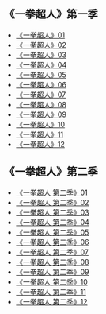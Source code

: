 ## 《一拳超人》第一季

* <a href="https://vod.bunediy.com/20200822/vjc1246e/index.m3u8">《一拳超人》01</a>
* <a href="https://vod.bunediy.com/20200822/M0TZ0a9e/index.m3u8">《一拳超人》02</a>
* <a href="https://vod.bunediy.com/20200822/8Jktb6YN/index.m3u8">《一拳超人》03</a>
* <a href="https://vod.bunediy.com/20200822/TVdjqngZ/index.m3u8">《一拳超人》04</a>
* <a href="https://vod.bunediy.com/20200822/CXXrniaH/index.m3u8">《一拳超人》05</a>
* <a href="https://vod.bunediy.com/20200822/7pVHRNdS/index.m3u8">《一拳超人》06</a>
* <a href="https://vod.bunediy.com/20200822/ena4KgUT/index.m3u8">《一拳超人》07</a>
* <a href="https://vod.bunediy.com/20200822/Un2qUngn/index.m3u8">《一拳超人》08</a>
* <a href="https://vod.bunediy.com/20200822/cxgyGpPx/index.m3u8">《一拳超人》09</a>
* <a href="https://vod.bunediy.com/20200822/cgJc0QPH/index.m3u8">《一拳超人》10</a>
* <a href="https://vod.bunediy.com/20200822/tbEJy3gA/index.m3u8">《一拳超人》11</a>
* <a href="https://vod.bunediy.com/20200822/0g1mkirZ/index.m3u8">《一拳超人》12</a>

## 《一拳超人》第二季

* <a href="https://vod3.buycar5.cn/20210118/jWM42q4R/1000kb/hls/index.m3u8">《一拳超人 第二季》01</a>
* <a href="https://vod3.buycar5.cn/20210118/sn39rn54/1000kb/hls/index.m3u8">《一拳超人 第二季》02</a>
* <a href="https://vod3.buycar5.cn/20210118/Fm0b5pYB/1000kb/hls/index.m3u8">《一拳超人 第二季》03</a>
* <a href="https://vod3.buycar5.cn/20210118/mfVGn92F/1000kb/hls/index.m3u8">《一拳超人 第二季》04</a>
* <a href="https://vod3.buycar5.cn/20210118/LcVbV5qo/1000kb/hls/index.m3u8">《一拳超人 第二季》05</a>
* <a href="https://vod3.buycar5.cn/20210118/mAghgJxM/1000kb/hls/index.m3u8">《一拳超人 第二季》06</a>
* <a href="https://vod3.buycar5.cn/20210118/9w3ugDiN/1000kb/hls/index.m3u8">《一拳超人 第二季》07</a>
* <a href="https://vod3.buycar5.cn/20210118/cTY6Hhdv/1000kb/hls/index.m3u8">《一拳超人 第二季》08</a>
* <a href="https://vod3.buycar5.cn/20210118/HxV2GlfO/1000kb/hls/index.m3u8">《一拳超人 第二季》09</a>
* <a href="https://vod3.buycar5.cn/20210118/1ILjXqn4/1000kb/hls/index.m3u8">《一拳超人 第二季》10</a>
* <a href="https://vod3.buycar5.cn/20210118/2VlU719N/1000kb/hls/index.m3u8">《一拳超人 第二季》11</a>
* <a href="https://vod3.buycar5.cn/20210118/Tb96bbkw/1000kb/hls/index.m3u8">《一拳超人 第二季》12</a>